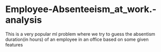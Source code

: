 # Employee-Absenteeism_at_work.-analysis

This is a very popular ml problem where we try to guess  the absentism duration(in hours) of an employee in an office based on some given features
